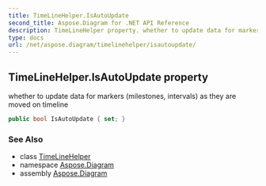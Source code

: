 ```yaml
---
title: TimeLineHelper.IsAutoUpdate
second_title: Aspose.Diagram for .NET API Reference
description: TimeLineHelper property. whether to update data for markers milestones intervals as they are moved on timeline
type: docs
url: /net/aspose.diagram/timelinehelper/isautoupdate/
---
```

## TimeLineHelper.IsAutoUpdate property

whether to update data for markers (milestones, intervals) as they are moved on timeline

```csharp
public bool IsAutoUpdate { set; }
```

### See Also

* class [TimeLineHelper](../)
* namespace [Aspose.Diagram](../../timelinehelper/)
* assembly [Aspose.Diagram](../../../)


